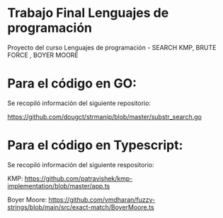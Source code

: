 # Trabajo Final Lenguajes de programación
Proyecto del curso Lenguajes de programación - SEARCH KMP, BRUTE FORCE , BOYER MOORE

# Para el código en GO:

Se recopiló información del siguiente repositorio: 

https://github.com/dougct/strmanip/blob/master/substr_search.go

# Para el código en Typescript:

Se recopiló información del siguiente respositorio:

KMP: https://github.com/patravishek/kmp-implementation/blob/master/app.ts

Boyer Moore: https://github.com/vmdharan/fuzzy-strings/blob/main/src/exact-match/BoyerMoore.ts


